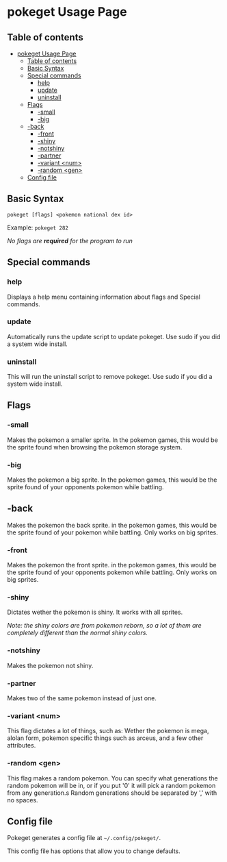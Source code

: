 # pokeget Usage Page

## Table of contents

- [pokeget Usage Page](#pokeget-usage-page)
  - [Table of contents](#table-of-contents)
  - [Basic Syntax](#basic-syntax)
  - [Special commands](#special-commands)
    - [help](#help)
    - [update](#update)
    - [uninstall](#uninstall)
  - [Flags](#flags)
    - [-small](#-small)
    - [-big](#-big)
  - [-back](#-back)
    - [-front](#-front)
    - [-shiny](#-shiny)
    - [-notshiny](#-notshiny)
    - [-partner](#-partner)
    - [-variant \<num>](#-variant-num)
    - [-random \<gen>](#-random-gen)
  - [Config file](#config-file)

## Basic Syntax

`pokeget [flags] <pokemon national dex id>`

Example: `pokeget 282`

*No flags are **required** for the program to run*

## Special commands

### help

Displays a help menu containing information about flags and Special commands.

### update

Automatically runs the update script to update pokeget. Use sudo if you did a system wide install.

### uninstall

This will run the uninstall script to remove pokeget. Use sudo if you did a system wide install.

## Flags

### -small

Makes the pokemon a smaller sprite. In the pokemon games, this would be the sprite found when browsing the pokemon storage system.

### -big

Makes the pokemon a big sprite. In the pokemon games, this would be the sprite found of your opponents pokemon while battling.

## -back

Makes the pokemon the back sprite. in the pokemon games, this would be the sprite found of your pokemon while battling. Only works on big sprites.

### -front

Makes the pokemon the front sprite. in the pokemon games, this would be the sprite found of your opponents pokemon while battling. Only works on big sprites.

### -shiny

Dictates wether the pokemon is shiny. It works with all sprites.

*Note: the shiny colors are from pokemon reborn, so a lot of them are completely different than the normal shiny colors.*

### -notshiny

Makes the pokemon not shiny.

### -partner

Makes two of the same pokemon instead of just one.

### -variant \<num>

This flag dictates a lot of things, such as:
Wether the pokemon is mega, alolan form, pokemon specific things such as arceus, and a few other attributes.

### -random \<gen>

This flag makes a random pokemon. You can specify what generations the random pokemon will be in, or if you put '0' it will pick a random pokemon from any generation.s
Random generations should be separated by ',' with no spaces.

## Config file

Pokeget generates a config file at `~/.config/pokeget/`.

This config file has options that allow you to change defaults.
